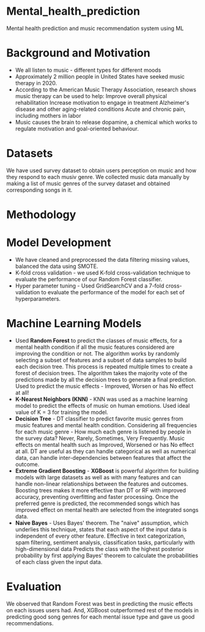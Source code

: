 # Mental_health_prediction
Mental health prediction and music recommendation system using ML

# Background and Motivation
- We all listen to music - different types for different moods
- Approximately 2 million people in United States have seeked music therapy in 2020.
- According to the American Music Therapy Association, research shows music therapy can be used to help:
  Improve overall physical rehabilitation
  Increase motivation to engage in treatment
  Alzheimer's disease and other aging-related conditions
  Acute and chronic pain, including mothers in labor
- Music causes the brain to release dopamine, a chemical which works to regulate motivation and goal-oriented behaviour.
# Datasets
We have used survey dataset to obtain users perception on music and how they respond to each musiv genre. We collected music data manually by making a list of music genres of the survey dataset and obtained corresponding songs in it. 
# Methodology

# Model Development
- We have cleaned and preprocessed the data filtering missing values, balanced the data using SMOTE.
- K-fold cross validation - we used K-fold cross-validation technique to evaluate the performance of our Random Forest classifier.
- Hyper parameter tuning - Used GridSearchCV and a 7-fold cross-validation to evaluate the performance of the model for each set of hyperparameters.

# Machine Learning Models

- Used **Random Forest** to predict the classes of music effects, for a  mental health condition if all the music features considered are improving the condition or not.
The algorithm works by randomly selecting a subset of features and a subset of data samples to build each decision tree. This process is repeated multiple times to create a forest of decision trees.
The algorithm takes the majority vote of the predictions made by all the decision trees to generate a final prediction.
Used to predict the music effects - Improved, Worsen or has No effect at all!
- **K-Nearest Neighbors (KNN)** - 
KNN was used as a machine learning model to predict the effects of music on human emotions.
Used ideal value of K = 3 for training the model.
- **Decision Tree** - DT classifier to predict favorite music genres from music features and mental health condition.
Considering all frequencies for each music genre - How much each genre is listened by people in the survey data? Never, Rarely, Sometimes, Very Frequently.
Music effects on mental health such as Improved, Worsened or has No effect at all.
DT are useful as they can handle categorical as well as numerical data, can handle inter-dependencies between features that affect the outcome.
- **Extreme Gradient Boosting** - **XGBoost** is powerful algorithm for building models with large datasets as well as with many features and can handle non-linear relationships between the features and outcomes.
Boosting trees makes it more effective than DT or RF with improved accuracy, preventing overfitting and faster processing.
Once the preferred genre is predicted, the recommended songs which has improved effect on mental health are selected from the integrated songs data.
- **Naive Bayes** - Uses Bayes' theorem. The "naive" assumption, which underlies this technique, states that each aspect of the input data is independent of every other feature. 
Effective in text categorization, spam filtering, sentiment analysis, classification tasks, particularly with high-dimensional data 
Predicts the class with the highest posterior probability by first applying Bayes' theorem to calculate the probabilities of each class given the input data.

 # Evaluation

 We observed that Random Forest was best in predicting the music effects on each issues users had. And, XGBoost outperformed rest of the models in predicting good song genres for each mental issue type and gave us good recommendations.






